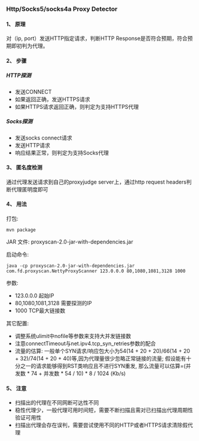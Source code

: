 ### Http/Socks5/socks4a Proxy Detector

#### 1、 原理
对（ip, port）发送HTTP指定请求，判断HTTP Response是否符合预期，符合预期即初判为代理。

#### 2、 步骤
##### HTTP探测
* 发送CONNECT
* 如果返回正确，发送HTTPS请求
* 如果HTTPS请求返回正确，则判定为支持HTTPS代理

##### Socks探测 
* 发送socks connect请求
* 发送HTTP请求
* 响应结果正常，则判定为支持Socks代理

#### 3、 匿名度检测
通过代理发送请求到自己的proxyjudge server上，通过http request headers判断代理匿明度即可

#### 4、 用法
打包: 
~~~shell script
mvn package
~~~

JAR 文件: proxyscan-2.0-jar-with-dependencies.jar

启动命令:
~~~shell script
java -cp proxyscan-2.0-jar-with-dependencies.jar com.fd.proxyscan.NettyProxyScanner 123.0.0.0 80,1080,1081,3128 1000
~~~

参数: 
* 123.0.0.0 起始IP
* 80,1080,1081,3128 需要探测的IP
* 1000 TCP最大链接数

其它配置:
* 调整系统ulimit中nofile等参数来支持大并发链接数
* 注意connectTimeout与net.ipv4.tcp_syn_retries参数的配合
* 流量的估算: 一般单个SYN请求/响应包大小为54(14 + 20 + 20)/66(14 + 20 + 32)/74(14 + 20 + 40)等,因为代理量很少忽略正常链接的流量; 假设能有十分之一的请求能够得到RST类响应且不进行SYN重发, 那么流量可以估算=(并发数 * 74 + 并发数 * 54 / 10) * 8 / 1024 (Kb/s)

#### 5、 注意
* 扫描出的代理在不同网断可达性不同
* 稳性代理少，一般代理可用时间短，需要不断扫描且需对已扫描出代理周期性验证可用性
* 扫描出代理会存在误判，需要尝试使用不同的HTTP或者HTTPS请求清除假代理

